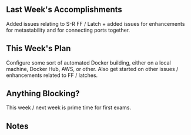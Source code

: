 ## Last Week's Accomplishments

Added issues relating to S-R FF / Latch + added issues for enhancements for metastability and for connecting ports together.

## This Week's Plan

Configure some sort of automated Docker building, either on a local machine, Docker Hub, AWS, or other. Also get started on other issues / enhancements related to FF / latches.

## Anything Blocking?

This week / next week is prime time for first exams.

## Notes

